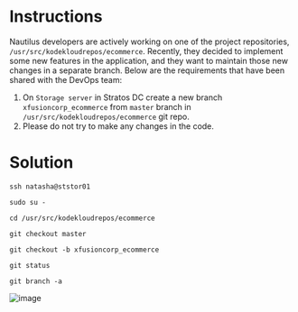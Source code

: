 # Instructions

Nautilus developers are actively working on one of the project repositories, `/usr/src/kodekloudrepos/ecommerce`. Recently, they decided to implement some new features in the application, and they want to maintain those new changes in a separate branch. Below are the requirements that have been shared with the DevOps team:

1. On `Storage server` in Stratos DC create a new branch `xfusioncorp_ecommerce` from `master` branch in `/usr/src/kodekloudrepos/ecommerce` git repo. 
2. Please do not try to make any changes in the code.

# Solution

`ssh natasha@ststor01`

`sudo su -`

`cd /usr/src/kodekloudrepos/ecommerce`

`git checkout master`

`git checkout -b xfusioncorp_ecommerce`

`git status`

`git branch -a`

![image](https://github.com/janaom/KodeKloud-Engineer-2.0/assets/83917694/dcf516b4-7b91-45eb-89f8-7a309c3577ec)

